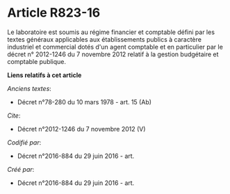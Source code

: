 # Article R823-16

Le laboratoire est soumis au régime financier et comptable défini par les textes généraux applicables aux établissements
publics à caractère industriel et commercial dotés d'un agent comptable et en particulier par le 
décret n° 2012-1246 du 7 novembre 2012
relatif à la gestion budgétaire et comptable publique.

**Liens relatifs à cet article**

_Anciens textes_:

  - Décret n°78-280 du 10 mars 1978 - art. 15 (Ab)

_Cite_:

  - Décret n°2012-1246 du 7 novembre 2012 (V)

_Codifié par_:

  - Décret n°2016-884 du 29 juin 2016 - art.

_Créé par_:

  - Décret n°2016-884 du 29 juin 2016 - art.
